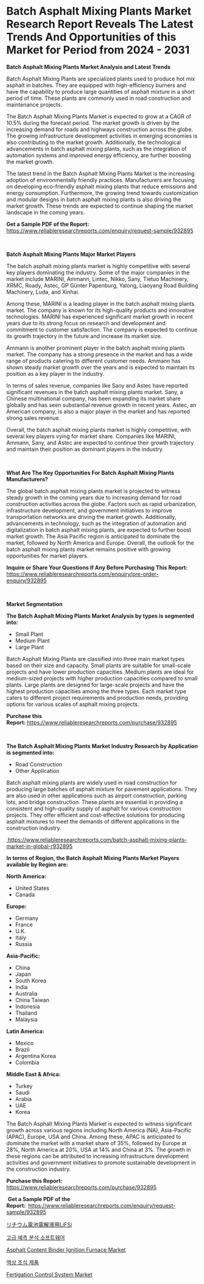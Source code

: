 <p><h1>Batch Asphalt Mixing Plants Market Research Report Reveals The Latest Trends And Opportunities of this Market for Period from 2024 - 2031</h1></p><p><strong>Batch Asphalt Mixing Plants Market Analysis and Latest Trends</strong></p>
<p><p>Batch Asphalt Mixing Plants are specialized plants used to produce hot mix asphalt in batches. They are equipped with high-efficiency burners and have the capability to produce large quantities of asphalt mixture in a short period of time. These plants are commonly used in road construction and maintenance projects.</p><p>The Batch Asphalt Mixing Plants Market is expected to grow at a CAGR of 10.5% during the forecast period. The market growth is driven by the increasing demand for roads and highways construction across the globe. The growing infrastructure development activities in emerging economies is also contributing to the market growth. Additionally, the technological advancements in batch asphalt mixing plants, such as the integration of automation systems and improved energy efficiency, are further boosting the market growth.</p><p>The latest trend in the Batch Asphalt Mixing Plants Market is the increasing adoption of environmentally friendly practices. Manufacturers are focusing on developing eco-friendly asphalt mixing plants that reduce emissions and energy consumption. Furthermore, the growing trend towards customization and modular designs in batch asphalt mixing plants is also driving the market growth. These trends are expected to continue shaping the market landscape in the coming years.</p></p>
<p><strong>Get a Sample PDF of the Report:&nbsp;</strong> <a href="https://www.reliableresearchreports.com/enquiry/request-sample/932895">https://www.reliableresearchreports.com/enquiry/request-sample/932895</a></p>
<p>&nbsp;</p>
<p><strong>Batch Asphalt Mixing Plants Major Market Players</strong></p>
<p><p>The batch asphalt mixing plants market is highly competitive with several key players dominating the industry. Some of the major companies in the market include MARINI, Ammann, Lintec, Nikko, Sany, Tietuo Machinery, XRMC, Roady, Astec, GP Günter Papenburg, Yalong, Liaoyang Road Building Machinery, Luda, and Xinhai.</p><p>Among these, MARINI is a leading player in the batch asphalt mixing plants market. The company is known for its high-quality products and innovative technologies. MARINI has experienced significant market growth in recent years due to its strong focus on research and development and commitment to customer satisfaction. The company is expected to continue its growth trajectory in the future and increase its market size.</p><p>Ammann is another prominent player in the batch asphalt mixing plants market. The company has a strong presence in the market and has a wide range of products catering to different customer needs. Ammann has shown steady market growth over the years and is expected to maintain its position as a key player in the industry.</p><p>In terms of sales revenue, companies like Sany and Astec have reported significant revenues in the batch asphalt mixing plants market. Sany, a Chinese multinational company, has been expanding its market share globally and has seen substantial revenue growth in recent years. Astec, an American company, is also a major player in the market and has reported strong sales revenue.</p><p>Overall, the batch asphalt mixing plants market is highly competitive, with several key players vying for market share. Companies like MARINI, Ammann, Sany, and Astec are expected to continue their growth trajectory and maintain their position as dominant players in the industry.</p></p>
<p>&nbsp;</p>
<p><strong>What Are The Key Opportunities For Batch Asphalt Mixing Plants Manufacturers?</strong></p>
<p><p>The global batch asphalt mixing plants market is projected to witness steady growth in the coming years due to increasing demand for road construction activities across the globe. Factors such as rapid urbanization, infrastructure development, and government initiatives to improve transportation networks are driving the market growth. Additionally, advancements in technology, such as the integration of automation and digitalization in batch asphalt mixing plants, are expected to further boost market growth. The Asia Pacific region is anticipated to dominate the market, followed by North America and Europe. Overall, the outlook for the batch asphalt mixing plants market remains positive with growing opportunities for market players.</p></p>
<p><strong>Inquire or Share Your Questions If Any Before Purchasing This Report:</strong> <a href="https://www.reliableresearchreports.com/enquiry/pre-order-enquiry/932895">https://www.reliableresearchreports.com/enquiry/pre-order-enquiry/932895</a></p>
<p>&nbsp;</p>
<p><strong>Market Segmentation</strong></p>
<p><strong>The Batch Asphalt Mixing Plants Market Analysis by types is segmented into:</strong></p>
<p><ul><li>Small Plant</li><li>Medium Plant</li><li>Large Plant</li></ul></p>
<p><p>Batch Asphalt Mixing Plants are classified into three main market types based on their size and capacity. Small plants are suitable for small-scale projects and have lower production capacities. Medium plants are ideal for medium-sized projects with higher production capacities compared to small plants. Large plants are designed for large-scale projects and have the highest production capacities among the three types. Each market type caters to different project requirements and production needs, providing options for various scales of asphalt mixing projects.</p></p>
<p><strong>Purchase this Report:&nbsp;</strong><a href="https://www.reliableresearchreports.com/purchase/932895">https://www.reliableresearchreports.com/purchase/932895</a></p>
<p>&nbsp;</p>
<p><strong>The Batch Asphalt Mixing Plants Market Industry Research by Application is segmented into:</strong></p>
<p><ul><li>Road Construction</li><li>Other Application</li></ul></p>
<p><p>Batch asphalt mixing plants are widely used in road construction for producing large batches of asphalt mixture for pavement applications. They are also used in other applications such as airport construction, parking lots, and bridge construction. These plants are essential in providing a consistent and high-quality supply of asphalt for various construction projects. They offer efficient and cost-effective solutions for producing asphalt mixtures to meet the demands of different applications in the construction industry.</p></p>
<p><a href="https://www.reliableresearchreports.com/batch-asphalt-mixing-plants-market-in-global-r932895">&nbsp;https://www.reliableresearchreports.com/batch-asphalt-mixing-plants-market-in-global-r932895</a></p>
<p><strong>In terms of Region, the Batch Asphalt Mixing Plants Market Players available by Region are:</strong></p>
<p>
    <p> <strong> North America: </strong>
        <ul>
            <li>United States</li>
            <li>Canada</li>
        </ul>
        </p> 
    <p> <strong> Europe: </strong>
        <ul>
            <li>Germany</li>
            <li>France</li>
            <li>U.K.</li>
            <li>Italy</li>
            <li>Russia</li>
        </ul>
        </p> 
    <p> <strong> Asia-Pacific: </strong>
        <ul>
            <li>China</li>
            <li>Japan</li>
            <li>South Korea</li>
            <li>India</li>
            <li>Australia</li>
            <li>China Taiwan</li>
            <li>Indonesia</li>
            <li>Thailand</li>
            <li>Malaysia</li>
        </ul>
        </p> 
    <p> <strong> Latin America: </strong>
        <ul>
            <li>Mexico</li>
            <li>Brazil</li>
            <li>Argentina Korea</li>
            <li>Colombia</li>
        </ul>
        </p> 
    <p> <strong> Middle East & Africa: </strong>
        <ul>
            <li>Turkey</li>
            <li>Saudi</li>
            <li>Arabia</li>
            <li>UAE</li>
            <li>Korea</li>
        </ul>
    </p>
    </p>
<p><p>The Batch Asphalt Mixing Plants Market is expected to witness significant growth across various regions including North America (NA), Asia-Pacific (APAC), Europe, USA and China. Among these, APAC is anticipated to dominate the market with a market share of 35%, followed by Europe at 28%, North America at 20%, USA at 14% and China at 3%. The growth in these regions can be attributed to increasing infrastructure development activities and government initiatives to promote sustainable development in the construction industry.</p></p>
<p><strong>Purchase this Report: </strong><a href="https://www.reliableresearchreports.com/purchase/932895">https://www.reliableresearchreports.com/purchase/932895</a></p>
<p>&nbsp;<strong>Get a Sample PDF of the Report:&nbsp;&nbsp;</strong><a href="https://www.reliableresearchreports.com/enquiry/request-sample/932895">https://www.reliableresearchreports.com/enquiry/request-sample/932895</a></p>
<p><strong></strong></p>
<p><p><a href="https://medium.com/@giygjksk10/%E5%B8%82%E5%A0%B4%E4%BA%88%E6%B8%AC-%E3%83%AA%E3%83%81%E3%82%A6%E3%83%A0%E9%9B%BB%E6%B1%A0%E9%9B%BB%E8%A7%A3%E8%B3%AA%E7%94%A8%E3%81%AE%E3%82%B0%E3%83%AD%E3%83%BC%E3%83%90%E3%83%ABlifsi%E3%81%AE%E5%8B%95%E5%90%91%E3%81%A8%E5%BD%B1%E9%9F%BF%E5%88%86%E6%9E%90-2024%E5%B9%B4-2031%E5%B9%B4-%E3%82%A2%E3%83%97%E3%83%AA%E3%82%B1%E3%83%BC%E3%82%B7%E3%83%A7%E3%83%B3%E5%88%A5-%E3%83%91%E3%83%AF%E3%83%BC%E9%9B%BB%E8%A7%A3%E8%B3%AA-%E6%B6%88%E8%B2%BB%E8%80%85%E9%9B%BB%E8%A7%A3%E8%B3%AA-%E3%82%A8%E3%83%8D%E3%83%AB%E3%82%AE%E3%83%BC%E8%B2%AF%E8%94%B5%E9%9B%BB%E8%A7%A3%E8%B3%AA-%E3%81%8A%E3%82%88%E3%81%B3%E3%82%BF%E3%82%A4%E3%83%97%E5%88%A5-%E7%B4%94%E5%BA%A6-99-9-dbea97d9c10a">リチウム電池電解液用LiFSi</a></p><p><a href="https://github.com/langcat852024/Market-Research-Report-List-2/blob/main/5971495108162.md">고급 예측 분석 소프트웨어</a></p><p><a href="https://github.com/mharielmesa/Market-Research-Report-List-4/blob/main/asphalt-content-binder-ignition-furnace-market.md">Asphalt Content Binder Ignition Furnace Market</a></p><p><a href="https://medium.com/@serenitywlt52/%EA%B8%80%EB%A1%9C%EB%B2%8C-%EC%95%A1%EC%83%81-%EC%95%84%EC%B9%A8%EC%8B%9D%EC%82%AC-%EC%A0%9C%ED%92%88-%EC%8B%9C%EC%9E%A5-%EC%8B%9C%EC%9E%A5-%EC%A0%90%EC%9C%A0%EC%9C%A8-%EC%8B%9C%EC%9E%A5-%ED%8A%B8%EB%A0%8C%EB%93%9C-%EB%B0%8F-%EB%AF%B8%EB%9E%98-%EC%84%B1%EC%9E%A5-%ED%83%90%EC%83%89-d3a55fef1ed2">액상 조식 제품</a></p><p><a href="https://medium.com/@paullawrence644/fertigation-control-system-market-overview-global-market-trends-and-future-prospects-from-2024-to-79fcb66f225b">Fertigation Control System Market</a></p></p>